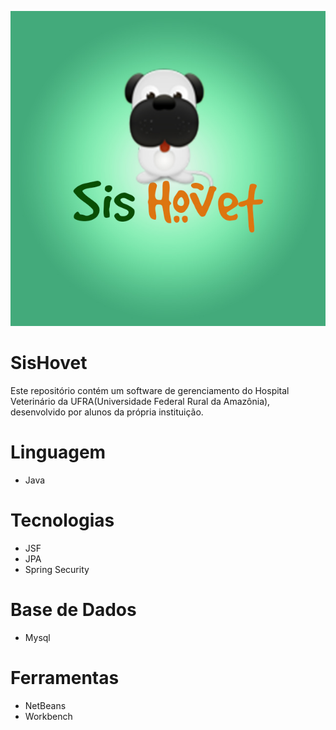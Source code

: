 <p align="center">
  <img src="https://github.com/deividoliver/sishovet/blob/master/src/main/webapp/resources/poseidon-layout/images/login/logo-hovet.jpg" alt="SisHovet Logo" Style:"width: 300px; heigth: 300px">
</p>

# SisHovet
Este repositório contém um software de gerenciamento do Hospital Veterinário da UFRA(Universidade Federal Rural da Amazônia), desenvolvido por alunos da própria instituição.

# Linguagem
- Java

# Tecnologias
- JSF
- JPA
- Spring Security

# Base de Dados
- Mysql

# Ferramentas
- NetBeans
- Workbench

